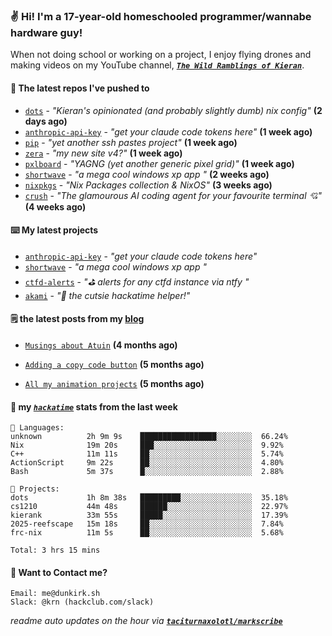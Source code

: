 ### ✌️ Hi! I'm a 17-year-old homeschooled programmer/wannabe hardware guy!

When not doing school or working on a project, I enjoy flying drones and making videos on my YouTube channel, [**_`The Wild Ramblings of Kieran`_**](https://youtube.com/@kieran.rambles).

#### 👷 The latest repos I've pushed to

- [`dots`](https://github.com/taciturnaxolotl/dots) - _"Kieran's opinionated (and probably slightly dumb) nix config"_ **(2 days ago)**
- [`anthropic-api-key`](https://github.com/taciturnaxolotl/anthropic-api-key) - _"get your claude code tokens here"_ **(1 week ago)**
- [`pip`](https://github.com/taciturnaxolotl/pip) - _"yet another ssh pastes project"_ **(1 week ago)**
- [`zera`](https://github.com/taciturnaxolotl/zera) - _"my new site v4?"_ **(1 week ago)**
- [`pxlboard`](https://github.com/taciturnaxolotl/pxlboard) - _"YAGNG (yet another generic pixel grid)"_ **(1 week ago)**
- [`shortwave`](https://github.com/taciturnaxolotl/shortwave) - _"a mega cool windows xp app "_ **(2 weeks ago)**
- [`nixpkgs`](https://github.com/NixOS/nixpkgs) - _"Nix Packages collection & NixOS"_ **(3 weeks ago)**
- [`crush`](https://github.com/charmbracelet/crush) - _"The glamourous AI coding agent for your favourite terminal 💘"_ **(4 weeks ago)**

#### ⌨️ My latest projects

- [`anthropic-api-key`](https://github.com/taciturnaxolotl/anthropic-api-key) - _"get your claude code tokens here"_
- [`shortwave`](https://github.com/taciturnaxolotl/shortwave) - _"a mega cool windows xp app "_
- [`ctfd-alerts`](https://github.com/taciturnaxolotl/ctfd-alerts) - _"⛳ alerts for any ctfd instance via ntfy "_
- [`akami`](https://github.com/taciturnaxolotl/akami) - _"🌷 the cutsie hackatime helper!"_

#### 🗒️ the latest posts from my [blog](https://dunkirk.sh)

- [`Musings about Atuin`](https://dunkirk.sh/blog/atuin/) **(4 months ago)**

- [`Adding a copy code button`](https://dunkirk.sh/blog/adding-a-copy-button/) **(5 months ago)**

- [`All my animation projects`](https://dunkirk.sh/blog/my-animations/) **(5 months ago)**



#### 📡 my [_`hackatime`_](https://waka.hackclub.com) stats from the last week

```text
💾 Languages:
unknown          2h 9m 9s    █████████████████░░░░░░░░  66.24%
Nix              19m 20s     ███░░░░░░░░░░░░░░░░░░░░░░  9.92%
C++              11m 11s     ██░░░░░░░░░░░░░░░░░░░░░░░  5.74%
ActionScript     9m 22s      ██░░░░░░░░░░░░░░░░░░░░░░░  4.80%
Bash             5m 37s      █░░░░░░░░░░░░░░░░░░░░░░░░  2.88%

💼 Projects:
dots             1h 8m 38s   █████████░░░░░░░░░░░░░░░░  35.18%
cs1210           44m 48s     ██████░░░░░░░░░░░░░░░░░░░  22.97%
kierank          33m 55s     █████░░░░░░░░░░░░░░░░░░░░  17.39%
2025-reefscape   15m 18s     ██░░░░░░░░░░░░░░░░░░░░░░░  7.84%
frc-nix          11m 5s      ██░░░░░░░░░░░░░░░░░░░░░░░  5.68%

Total: 3 hrs 15 mins
```

#### 📮 Want to Contact me?

```text
Email: me@dunkirk.sh
Slack: @krn (hackclub.com/slack)
```

_readme auto updates on the hour via [**`taciturnaxolotl/markscribe`**](https://github.com/taciturnaxolotl/markscribe)_
